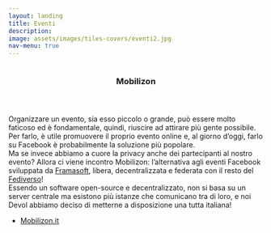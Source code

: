 ```yaml
---
layout: landing
title: Eventi
description:
image: assets/images/tiles-covers/eventi2.jpg
nav-menu: true
---
```


<!-- Main -->
<div id="main">

<!-- Two -->
<section id="two" class="spotlights">
<section>
  <img src="{{ site.baseurl }}/assets/images/logos/eventi/mobilizon.jpg" alt="">
  <div class="content">
    <div class="inner">
      <header class="major">
        <h3>Mobilizon</h3>
      </header>
      <p>Organizzare un evento, sia esso piccolo o grande, può essere molto faticoso ed è fondamentale, quindi, riuscire ad attirare più gente possibile. Per farlo, è utile promuovere il proprio evento online e, al giorno d’oggi, farlo su Facebook è probabilmente la soluzione più popolare.<br>
      Ma se invece abbiamo a cuore la privacy anche dei partecipanti al nostro evento? Allora ci viene incontro Mobilizon: l’alternativa agli eventi Facebook sviluppata da <a href="https://framasoft.org/it">Framasoft</a>, libera, decentralizzata e federata con il resto del <a href="https://devol.it/tiles/social.html">Fediverso</a>!<br>
      Essendo un software open-source e decentralizzato, non si basa su un server centrale ma esistono più istanze che comunicano tra di loro, e noi Devol abbiamo deciso di metterne a disposizione una tutta italiana!</p>
      <ul class="actions">
        <li><a href="https://mobilizon.it" class="button">Mobilizon.it</a></li>
      </ul>
    </div>
  </div>
</section>
</section>

</div>
